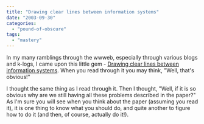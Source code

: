 ```yaml
---
title: "Drawing clear lines between information systems"
date: "2003-09-30"
categories: 
  - "pound-of-obscure"
tags: 
  - "mastery"
---
```


In my many ramblings through the wwweb, especially through various blogs and k-logs, I came upon this little gem - [Drawing clear lines between information systems](http://www.steptwo.com.au/papers/cmb_competingplatforms/index.html). When you read through it you may think, "Well, that's obvious!"  
  
I thought the same thing as I read through it. Then I thought, "Well, if it is so obvious why are we still having all these problems described in the paper?" As I'm sure you will see when you think about the paper (assuming you read it), it is one thing to know what you should do, and quite another to figure how to do it (and then, of course, actually do it!).
